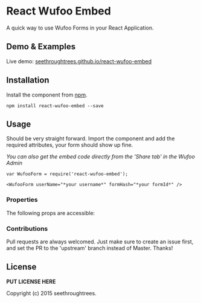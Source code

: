 # React Wufoo Embed

A quick way to use Wufoo Forms in your React Application.

## Demo & Examples

Live demo: [seethroughtrees.github.io/react-wufoo-embed](http://seethroughtrees.github.io/react-wufoo-embed/)

## Installation

Install the component from [npm](#).

```
npm install react-wufoo-embed --save
```

## Usage

Should be very straight forward.  Import the component and add the required attributes, your form should show up fine.  

*You can also get the embed code directly from the 'Share tab' in the Wufoo Admin*

```
var WufooForm = require('react-wufoo-embed');

<WufooForm userName="*your username*" formHash="*your formId*" />
```

### Properties

The following props are accessible:

### Contributions

Pull requests are always welcomed.  Just make sure to create an issue first, and set the PR to the 'upstream' branch instead of Master.  Thanks!

## License

__PUT LICENSE HERE__

Copyright (c) 2015 seethroughtrees.
